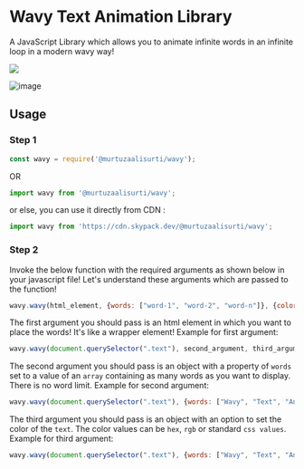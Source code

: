# Wavy Text Animation Library
A JavaScript Library which allows you to animate infinite words in an infinite loop in a modern wavy way!

[![](https://img.shields.io/static/v1?label=npm&message=package&color=green&logo=npm)](https://www.npmjs.com/package/@murtuzaalisurti/wavy)

![image](https://i.imgur.com/SLcvTrS.gif)

## Usage

### Step 1
```js
const wavy = require('@murtuzaalisurti/wavy');
```
OR
```js
import wavy from '@murtuzaalisurti/wavy';
```

or else, you can use it directly from CDN :
```js
import wavy from 'https://cdn.skypack.dev/@murtuzaalisurti/wavy';
```

### Step 2
Invoke the below function with the required arguments as shown below in your javascript file! Let's understand these arguments which are passed to the function!
```js
wavy.wavy(html_element, {words: ["word-1", "word-2", "word-n"]}, {color: 'font-color'});
```

The first argument you should pass is an html element in which you want to place the words! It's like a wrapper element!
Example for first argument:
```js
wavy.wavy(document.querySelector(".text"), second_argument, third_argument);
```

The second argument you should pass is an object with a property of `words` set to a value of an `array` containing as many words as you want to display. There is no word limit.
Example for second argument:
```js
wavy.wavy(document.querySelector(".text"), {words: ["Wavy", "Text", "Animation", "Library", "JavaScript"]}, third_argument);
```

The third argument you should pass is an object with an option to set the color of the `text`. The color values can be `hex`, `rgb` or standard `css values`.
Example for third argument:
```js
wavy.wavy(document.querySelector(".text"), {words: ["Wavy", "Text", "Animation", "Library", "JavaScript"]}, {color: "green"});
```